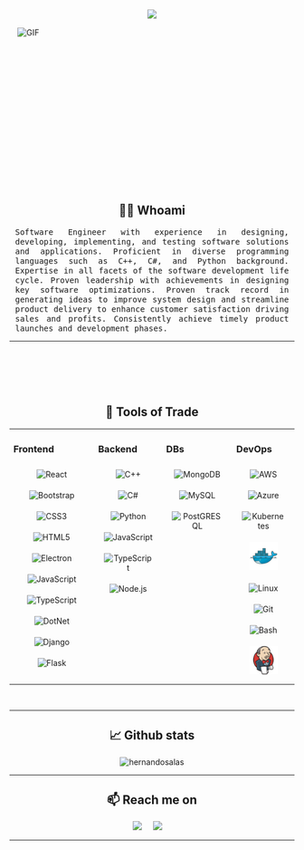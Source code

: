 <div>
  <h1 align="center">
    <a href="https://git.io/typing-svg">
      <img src="https://readme-typing-svg.herokuapp.com/?lines=Hello!!!!+👋;+I'm+Hernando+Salas....;Nice+to+meet+you!&center=true&size=30">
    </a>
  </h1>

  <img style="margin: -10px" alt="GIF" src="https://github.com/abhisheknaiidu/abhisheknaiidu/blob/master/code.gif?raw=true" align="right" width="500" height="320" />

  <br/>

  <h2 align="center"> 👨‍💻 Whoami</h2>
  <div class="container">
    <p align="justify" style="margin: 10px">
      <samp> Software Engineer with experience in designing, developing, implementing, and testing software solutions and applications. Proficient in diverse programming languages such as C++, C#, and Python background. Expertise in all facets of the software development life cycle. Proven leadership with achievements in designing key software optimizations. Proven track record in generating ideas to improve system design and streamline product delivery to enhance customer satisfaction driving sales and profits. Consistently achieve timely product launches and development phases.
      </samp>
    </p>
  </div>



  <hr>
    <br> <br>
    <br> <br>

  <h2 align="center"> 🔭 Tools of Trade</h2>

  <table><tr><td valign="top" width="33%">

  ### Frontend  
  <div align="center">  
    <img style="margin: 10px" src="https://profilinator.rishav.dev/skills-assets/react-original-wordmark.svg" alt="React" height="50" />  
    <img style="margin: 10px" src="https://profilinator.rishav.dev/skills-assets/bootstrap-plain.svg" alt="Bootstrap" height="50" />  
    <img style="margin: 10px" src="https://profilinator.rishav.dev/skills-assets/css3-original-wordmark.svg" alt="CSS3" height="50" />  
    <img style="margin: 10px" src="https://profilinator.rishav.dev/skills-assets/html5-original-wordmark.svg" alt="HTML5" height="50" />  
    <img style="margin: 10px" src="https://profilinator.rishav.dev/skills-assets/electron-original.svg" alt="Electron" height="50" />  
    <img style="margin: 10px" src="https://profilinator.rishav.dev/skills-assets/javascript-original.svg" alt="JavaScript" height="50" />  
    <img style="margin: 10px" src="https://profilinator.rishav.dev/skills-assets/typescript-original.svg" alt="TypeScript" height="50" />   
    <img style="margin: 10px" src="https://raw.githubusercontent.com/zumrudu-anka/zumrudu-anka/master/images/dotnetcore.svg" alt="DotNet" height="50" />  
    <img style="margin: 10px" src="https://github.com/gilbarbara/logos/blob/master/logos/django-icon.svg" alt="Django" height="50" />  
    <img style="margin: 10px" src="https://github.com/detain/svg-logos/blob/master/svg/flask.svg" alt="Flask" height="50" />  
  </div></td><td valign="top" width="25%">

  ### Backend  
  <div align="center">  
    <img style="margin: 10px" src="https://profilinator.rishav.dev/skills-assets/cplusplus-original.svg" alt="C++" height="50" />  
    <img style="margin: 10px" src="https://raw.githubusercontent.com/MacroPower/MacroPower/master/img/csharp-original.svg" alt="C#" height="50" />  
    <img style="margin: 10px" src="https://profilinator.rishav.dev/skills-assets/python-original.svg" alt="Python" height="50" />  
    <img style="margin: 10px" src="https://profilinator.rishav.dev/skills-assets/javascript-original.svg" alt="JavaScript" height="50" />  
    <img style="margin: 10px" src="https://profilinator.rishav.dev/skills-assets/typescript-original.svg" alt="TypeScript" height="50" />  
    <img style="margin: 10px" src="https://profilinator.rishav.dev/skills-assets/nodejs-original-wordmark.svg" alt="Node.js" height="50" />  
  </div></td><td valign="top" width="25%">

  ### DBs
  <div align="center">  
    <img style="margin: 10px" src="https://profilinator.rishav.dev/skills-assets/mongodb-original-wordmark.svg" alt="MongoDB" height="50" />  
    <img style="margin: 10px" src="https://github.com/detain/svg-logos/blob/master/svg/mysql-5.svg" alt="MySQL" height="50" />  
    <img style="margin: 10px" src="https://github.com/zumrudu-anka/zumrudu-anka/blob/master/images/postgresql.svg" alt="PostGRESQL" height="50" />  
  </div></td><td valign="top" width="25%">


  ### DevOps  
  <div align="center">  
    <img style="margin: 10px" src="https://profilinator.rishav.dev/skills-assets/amazonwebservices-original-wordmark.svg" alt="AWS" height="50" />
    <img style="margin: 10px" src="https://github.com/AliasIO/Wappalyzer/blob/master/src/drivers/webextension/images/icons/azure.svg" alt="Azure" height="50" />  
    <img style="margin: 10px" src="https://profilinator.rishav.dev/skills-assets/kubernetes-icon.svg" alt="Kubernetes" height="50" />  
    <img style="margin: 10px" src="https://github.com/devicons/devicon/blob/master/icons/docker/docker-original.svg" alt="Docker" height="50" />  
    <img style="margin: 10px" src="https://profilinator.rishav.dev/skills-assets/linux-original.svg" alt="Linux" height="50" />  
    <img style="margin: 10px" src="https://profilinator.rishav.dev/skills-assets/git-scm-icon.svg" alt="Git" height="50" />  
    <img style="margin: 10px" src="https://profilinator.rishav.dev/skills-assets/gnu_bash-icon.svg" alt="Bash" height="50" />  
    <img style="margin: 10px" src="https://github.com/devicons/devicon/blob/master/icons/jenkins/jenkins-original.svg" alt="Jenkins" height="50" /> 
  </div></td width="25%"></tr></table> 


  <br/>  


  <hr>


  <h2 align="center"> 📈 Github stats</h2>
  <p align="center"> <img src="https://github-readme-stats.vercel.app/api?username=hernandosalas&show_icons=true&theme=gotham" alt="hernandosalas" />
  <hr>

  <h2  align="center">📫 Reach me on</h2>
  <p align="center">
    <a target="_blank"href="https://www.linkedin.com/in/hernandosalas/"><img src="https://img.shields.io/badge/linkedin-%230077B5.svg?&style=for-the-badge&logo=linkedin&logoColor=white" /></a>&nbsp;&nbsp;&nbsp;&nbsp;
    <a href="mailto:hernandosalas@gmail.com?subject=Hello%,%20From%20Github"><img src="https://img.shields.io/badge/gmail-%23D14836.svg?&style=for-the-badge&logo=gmail&logoColor=white" /></a>&nbsp;&nbsp;&nbsp;&nbsp;
  </p>

  <hr>
</div>
